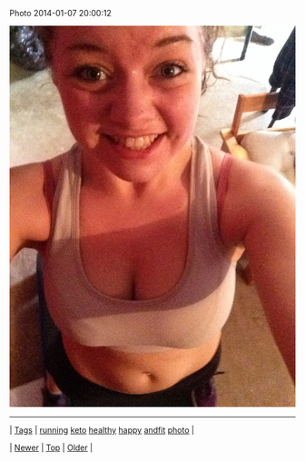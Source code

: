 <!--
title: Photo 2014-01-07 20
date: 2020-06-28T15:27:00.237Z
tags: running, keto, healthy, happy, andfit, photo
-->


Photo 2014-01-07 20:00:12

![](72578346225-0.jpg)

<!--BOTTOM-POST-NAVIGATION-->
---

| [Tags](tags.md) | [running](tag-running.md) [keto](tag-keto.md) [healthy](tag-healthy.md) [happy](tag-happy.md) [andfit](tag-andfit.md) [photo](tag-photo.md) |

| [Newer](72569965880.md) | [Top](index.md) | [Older](72578600830.md) |
